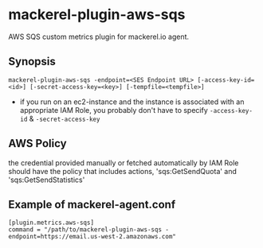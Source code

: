mackerel-plugin-aws-sqs
=================================

AWS SQS custom metrics plugin for mackerel.io agent.

## Synopsis

```shell
mackerel-plugin-aws-sqs -endpoint=<SES Endpoint URL> [-access-key-id=<id>] [-secret-access-key=<key>] [-tempfile=<tempfile>]
```
* if you run on an ec2-instance and the instance is associated with an appropriate IAM Role, you probably don't have to specify `-access-key-id` & `-secret-access-key`

## AWS Policy
the credential provided manually or fetched automatically by IAM Role should have the policy that includes actions, 'sqs:GetSendQuota' and 'sqs:GetSendStatistics'

## Example of mackerel-agent.conf
```
[plugin.metrics.aws-sqs]
command = "/path/to/mackerel-plugin-aws-sqs -endpoint=https://email.us-west-2.amazonaws.com"
```
